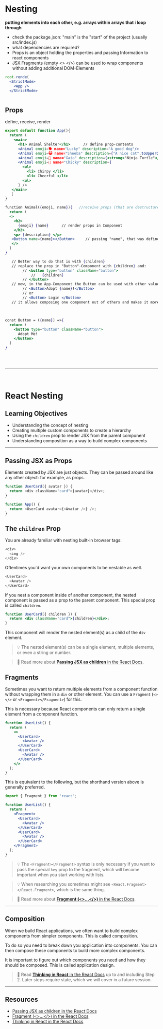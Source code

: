 # Nesting
**putting elements into each other, e.g. arrays within arrays that i loop through**
* check the package.json: "main" is the "start" of the project (usually src/index.js)
* what dependencies are required?
* Props is an object holding the properties and passing Information to react components
* JSX Fragments (empty <> </>) can be used to wrap components without adding additional DOM-Elements

```jsx
root.rende(
  <StrictMode>
    <App />
  </StrictMode>
```

```jsx

```

## Props
define, receive, render


```jsx
export default function App(){
  return (
    <main>
      <h1> Animal Shelter</h1>      // define prop-contents
      <Animal emoji=🐕 name="Lucky" description="A good dog"/>     
      <Animal emoji=😺 name="Sheeba" description={"A nice cat".toUpperCase()} />  // strings can be used in curly brackets but only makes sense if you also want to use JS 
      <Animal emoji=🐢 name="Gaia" description={<strong>"Ninja Turtle"</strong>} />   // you could also use JSX 
      <Animal emoji=🐔 name="Chicky" description={
        <ul>
          <li> Chirpy </li>
          <li> Cheerful </li>
        <ul>
      } />
   </main>
   )
}

function Animal({emoji, name}){   //receive props (that are destructured)
  return (
  <>
    <h2> 
      {emoji} {name}      // render props in Component    
    </h2>
    <p> {description} </p>
   <Button name={name}></Button>     // passing "name", that was defined in main and handed to "Animal" to the button component   
   </>
  )
}

   // Better way to do that is with {children}
   // replace the prop in "Button"-Component with {children} and:
        // <button type="button" className="button">
            //   {children}
        // </button>
   // now, in the App-Component the Button can be used with other values in a slightly different Syntax:
        // <Button>Adopt {name}!</Button>
        // or
        // <Button> Login </Button>
   // it allows composing one component out of others and makes it more versatile
        
        
        
const Button = ({name}) =>{
  return (
    <button type="button" className="button">
      Adopt Me!
    </button>
  )
}
```
<br>

<br>

------------------------------------------------

<br>


# React Nesting

## Learning Objectives

- Understanding the concept of nesting
- Creating multiple custom components to create a hierarchy
- Using the `children` prop to render JSX from the parent component
- Understanding composition as a way to build complex components

---

## Passing JSX as Props

Elements created by JSX are just objects. They can be passed around like any other object: for example, as props.

```js
function UserCard({ avatar }) {
  return <div className="card">{avatar}</div>;
}
```

```js
function App() {
  return <UserCard avatar={<Avatar />} />;
}
```

## The `children` Prop

You are already familiar with nesting built-in browser tags:

```js
<div>
  <img />
</div>
```

Oftentimes you'd want your own components to be nestable as well.

```js
<UserCard>
  <Avatar />
</UserCard>
```

If you nest a component inside of another component, the nested component is passed as a prop to the parent component. This special prop is called `children`.

```jsx
function UserCard({ children }) {
  return <div className="card">{children}</div>;
}
```

This component will render the nested element(s) as a child of the `div` element.

> 💡 The nested element(s) can be a single element, multiple elements, or even a string or number.

> 📙 Read more about [**Passing JSX as children**
> in the React Docs](https://react.dev/learn/passing-props-to-a-component#passing-jsx-as-children).

## Fragments

Sometimes you want to return multiple elements from a component function without wrapping them in a `div` or other element. You can use a `Fragment` (`<></>` or `<Fragment></Fragment>`) for this.

This is necessary because React components can only return a single element from a component function.

```jsx
function UserList() {
  return (
    <>
      <UserCard>
        <Avatar />
      </UserCard>
      <UserCard>
        <Avatar />
      </UserCard>
    </>
  );
}
```

This is equivalent to the following, but the shorthand version above is generally preferred.

```jsx
import { Fragment } from "react";

function UserList() {
  return (
    <Fragment>
      <UserCard>
        <Avatar />
      </UserCard>
      <UserCard>
        <Avatar />
      </UserCard>
    </Fragment>
  );
}
```

> 💡 The `<Fragment></Fragment>` syntax is only necessary if you want to pass the special `key` prop to the fragment, which will become important when you start working with lists.

> 💡 When researching you sometimes might see `<React.Fragment></React.Fragment>`, which is the same thing.

> 📙 Read more about [**Fragment (<>...</>)**
> in the React Docs](https://react.dev/apis/react/Fragment).

---

## Composition

When we build React applications, we often want to build complex components from simpler components. This is called composition.

To do so you need to break down you application into components. You can then compose these components to build more complex components.

It is important to figure out which components you need and how they should be composed. This is called application design.

> 📙 Read [**Thinking in React**
> in the React Docs](https://react.dev/learn/thinking-in-react) up to and including Step 2. Later steps require state, which we will cover in a future session.

---

## Resources

- [Passing JSX as children in the React Docs](https://react.dev/learn/passing-props-to-a-component#passing-jsx-as-children)
- [Fragment (<>...</>) in the React Docs](https://react.dev/apis/react/Fragment)
- [Thinking in React in the React Docs](https://react.dev/learn/thinking-in-react)


